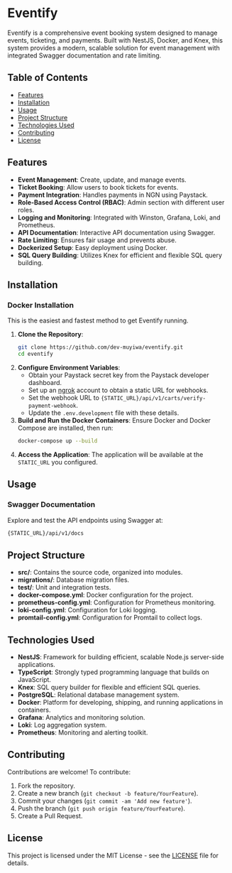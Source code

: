 # Eventify

Eventify is a comprehensive event booking system designed to manage events, ticketing, and payments. Built with NestJS, Docker, and Knex, this system provides a modern, scalable solution for event management with integrated Swagger documentation and rate limiting.

## Table of Contents
- [Features](#features)
- [Installation](#installation)
- [Usage](#usage)
- [Project Structure](#project-structure)
- [Technologies Used](#technologies-used)
- [Contributing](#contributing)
- [License](#license)

## Features

- **Event Management**: Create, update, and manage events.
- **Ticket Booking**: Allow users to book tickets for events.
- **Payment Integration**: Handles payments in NGN using Paystack.
- **Role-Based Access Control (RBAC)**: Admin section with different user roles.
- **Logging and Monitoring**: Integrated with Winston, Grafana, Loki, and Prometheus.
- **API Documentation**: Interactive API documentation using Swagger.
- **Rate Limiting**: Ensures fair usage and prevents abuse.
- **Dockerized Setup**: Easy deployment using Docker.
- **SQL Query Building**: Utilizes Knex for efficient and flexible SQL query building.

## Installation

### Docker Installation

This is the easiest and fastest method to get Eventify running.

1. **Clone the Repository**:
    ```bash
    git clone https://github.com/dev-muyiwa/eventify.git
    cd eventify
    ```
2. **Configure Environment Variables**:
   - Obtain your Paystack secret key from the Paystack developer dashboard.
   - Set up an [ngrok](https://ngrok.com/) account to obtain a static URL for webhooks.
   - Set the webhook URL to `{STATIC_URL}/api/v1/carts/verify-payment-webhook`.
   - Update the `.env.development` file with these details.
3. **Build and Run the Docker Containers**:
   Ensure Docker and Docker Compose are installed, then run:
    ```bash
    docker-compose up --build
    ```
4. **Access the Application**:
   The application will be available at the `STATIC_URL` you configured.

## Usage

### Swagger Documentation

Explore and test the API endpoints using Swagger at:
```bash
{STATIC_URL}/api/v1/docs
```

## Project Structure

- **src/**: Contains the source code, organized into modules.
- **migrations/**: Database migration files.
- **test/**: Unit and integration tests.
- **docker-compose.yml**: Docker configuration for the project.
- **prometheus-config.yml**: Configuration for Prometheus monitoring.
- **loki-config.yml**: Configuration for Loki logging.
- **promtail-config.yml**: Configuration for Promtail to collect logs.

## Technologies Used

- **NestJS**: Framework for building efficient, scalable Node.js server-side applications.
- **TypeScript**: Strongly typed programming language that builds on JavaScript.
- **Knex**: SQL query builder for flexible and efficient SQL queries.
- **PostgreSQL**: Relational database management system.
- **Docker**: Platform for developing, shipping, and running applications in containers.
- **Grafana**: Analytics and monitoring solution.
- **Loki**: Log aggregation system.
- **Prometheus**: Monitoring and alerting toolkit.

## Contributing

Contributions are welcome! To contribute:
1. Fork the repository.
2. Create a new branch (`git checkout -b feature/YourFeature`).
3. Commit your changes (`git commit -am 'Add new feature'`).
4. Push the branch (`git push origin feature/YourFeature`).
5. Create a Pull Request.

## License

This project is licensed under the MIT License - see the [LICENSE](LICENSE) file for details.